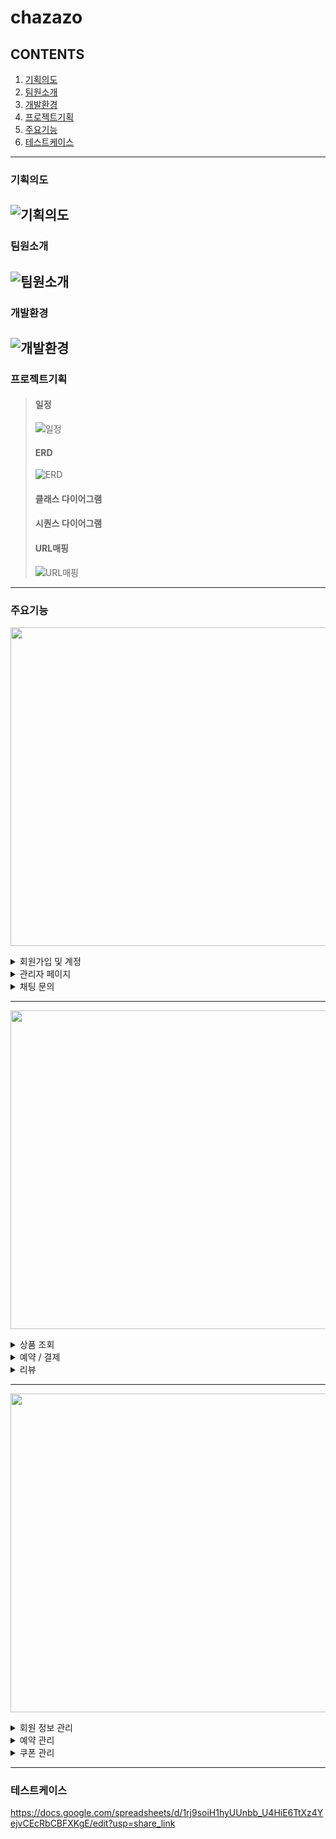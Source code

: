 # chazazo
## CONTENTS
  1. [기획의도](#기획의도)
  2. [팀원소개](#팀원소개)
  3. [개발환경](#개발환경)
  4. [프로젝트기획](#프로젝트기획)
  5. [주요기능](#주요기능)
  6. [테스트케이스](#테스트케이스)
---
### 기획의도
![기획의도](https://github.com/diget611/Chazazo/assets/115057175/76900a41-4656-44e4-b869-473818cbb27c)
---
### 팀원소개
![팀원소개](https://github.com/diget611/Chazazo/assets/115057175/6af89aaf-d1fd-4032-ab23-775b0743a23d)
---
### 개발환경
![개발환경](https://github.com/diget611/Chazazo/assets/115057175/01125196-c129-4870-8046-02f7f98b4d06)
---
### 프로젝트기획
> #### 일정
> ![일정](https://github.com/diget611/Chazazo/assets/115057175/6aecf65f-aaf1-432b-beba-560007ebb229)
> #### ERD
> ![ERD](https://github.com/diget611/Chazazo/assets/115057175/a88ef430-1e01-43a8-8a20-e02182441c9b)
> #### 클래스 다이어그램
> #### 시퀀스 다이어그램
> #### URL매핑
> ![URL매핑](https://github.com/diget611/Chazazo/assets/115057175/d67f5a4c-2182-44d4-b0b0-b92d02240390)
---
### 주요기능
<p align="center"><img src="https://github.com/diget611/Chazazo/assets/115057175/08c78c2a-db36-4810-84cb-395a30e9ea0b" style="width: 510px;"></p>

<details>
  <summary>회원가입 및 계정</summary>
  
  ![회원가입로그인](https://github.com/diget611/Chazazo/assets/115057175/399f885b-929b-4258-9af9-b1578587df37)
  
  ![회원가입](https://github.com/diget611/Chazazo/assets/115057175/b796e576-e548-4683-b567-c7451087ad3a)
  
  ![로그인-로그아웃](https://github.com/diget611/Chazazo/assets/115057175/516cb2eb-e7ca-42df-981c-5c55e95b0bed)
  
</details>

<details>
  <summary>관리자 페이지</summary>
  
  ![관리자](https://github.com/diget611/Chazazo/assets/115057175/d59eabe1-2612-4fff-82a8-de20450185e3)
  
  ![통계1](https://github.com/diget611/Chazazo/assets/115057175/38ba9fe8-068a-4ec0-9ff0-88fd86bebd57)
  
  ![통계2](https://github.com/diget611/Chazazo/assets/115057175/3edffb2a-48a0-4dea-843a-8c66817963f6)
  
</details>

<details>
  <summary>채팅 문의</summary>
  
  ![채팅문의](https://github.com/diget611/Chazazo/assets/115057175/9c95f36f-a6ec-4476-bbe6-19c6425c5331)
  
  ![채팅설정](https://github.com/diget611/Chazazo/assets/115057175/c3dbe352-2d20-4db4-8f16-c421a3abf4ab)
  
  ![채팅방설정](https://github.com/diget611/Chazazo/assets/115057175/69e3a270-6666-44d6-89d5-c5c6059cb2b5)
  
  ![채팅섭](https://github.com/diget611/Chazazo/assets/115057175/7e8952e2-8f12-43e8-ac63-a7fcc1f69c18)

  ![채팅펍](https://github.com/diget611/Chazazo/assets/115057175/9ba05574-9c63-407a-ba4e-927b46cc1464)
  
</details>

---

<p align="center"><img src="https://github.com/diget611/Chazazo/assets/115057175/ea1eef52-0015-4c2b-b32d-94b2dc03c0d7" style="width: 510px;"></p>

<details>
  <summary>상품 조회</summary>
  <div><img src="https://github.com/diget611/Chazazo/assets/113296576/ebf06da8-df38-406d-9236-0be6e8f4892f"</div>
</details>

<details>
  <summary>예약 / 결제</summary>
  
 ![memberpay](https://github.com/diget611/Chazazo/assets/113296576/8ad32b33-31ea-4a16-80f4-b87cc51c0210)
  
</details>

<details>
  <summary>리뷰</summary>
  
  ![review](https://github.com/diget611/Chazazo/assets/113296576/72d34f70-e845-4378-94d4-8f6dc2949254)
  
  ![review2](https://github.com/diget611/Chazazo/assets/113296576/5e566c9d-acde-422b-af7b-af092e5af3eb)
  
</details>

---

<p align="center"><img src="https://github.com/diget611/Chazazo/assets/115057175/c9076f84-2ebd-4bfe-b2ee-35e56aa2e2ab" style="width: 510px;"></p>

<details>
  <summary>회원 정보 관리</summary>
  <div>내용은 여기에</div>
</details>

<details>
  <summary>예약 관리</summary>
  <div>내용은 여기에</div>
</details>

<details>
  <summary>쿠폰 관리</summary>
  <div>내용은 여기에</div>
</details>
  
---
### 테스트케이스
  https://docs.google.com/spreadsheets/d/1rj9soiH1hyUUnbb_U4HiE6TtXz4YejvCEcRbCBFXKgE/edit?usp=share_link
